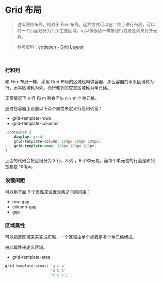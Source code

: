 # Grid 布局

> 也叫网格布局，相对于 Flex 布局，这种方式可以在二维上进行布局，可以将一个页面划分为几个主要区域。可以像表格一样按照行或者是列来对齐元素。

> 参考资料：[codepen - Grid Layput](https://codepen.io/stacy/pen/rLyErg)

<br>



### 行和列

和 Flex 布局一样，采用 Grid 布局的区域也叫做容器，那么容器的水平区域称为行，水平区域称为列。而行和列的交叉区域称为单元格。

正常情况下 n 行 和 m 列会产生 n × m 个单元格。

通过在容器上设置以下两个属性来定义行高和列宽：

- grid-template-rows
- grid-template-columns

```css
.container {
    display: grid;
    grid-template-column: 100px 100px 100px;
    grid-template-rows: 100px 100px 100px;
}
```

上面的代码会把区域分为 3 行，3 列 ，9 个单元格。而每个单元格的行高是和列宽都是 100px。



### 设置间距

可以用下面 3 个属性来设置元素之间的间距：

- row-gap
- column-gap
- gap



### 区域属性

可以指定区域来来完成布局，一个区域由单个或者是多个单元格组成。

由此属性来定义区域。

- grid-template-area

```sql
grid-template-areas: 'a a a'
                     'b b b'
                     'c c c';
```

